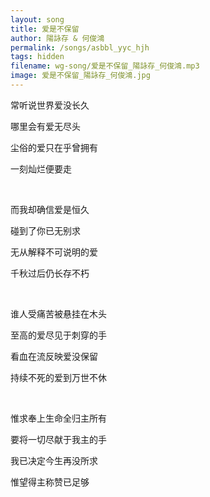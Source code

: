 ```yaml
---
layout: song
title: 爱是不保留
author: 陽詠存 & 何俊鴻
permalink: /songs/asbbl_yyc_hjh
tags: hidden
filename: wg-song/爱是不保留_陽詠存_何俊鴻.mp3
image: 爱是不保留_陽詠存_何俊鴻.jpg
---
```


常听说世界爱没长久

哪里会有爱无尽头

尘俗的爱只在乎曾拥有

一刻灿烂便要走

<br>

而我却确信爱是恒久

碰到了你已无别求

无从解释不可说明的爱

千秋过后仍长存不朽

<br>

谁人受痛苦被悬挂在木头

至高的爱尽见于刺穿的手

看血在流反映爱没保留

持续不死的爱到万世不休

<br>

惟求奉上生命全归主所有

要将一切尽献于我主的手

我已决定今生再没所求

惟望得主称赞已足够

